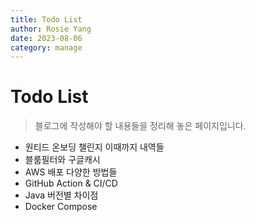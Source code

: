 ```yaml
---
title: Todo List
author: Rosie Yang
date: 2023-08-06
category: manage
---
```


# Todo List

> 블로그에 작성해야 할 내용들을 정리해 놓은 페이지입니다.

* 원티드 온보딩 챌린지 이때까지 내역들
* 블룸필터와 구글캐시
* AWS 배포 다양한 방법들
* GitHub Action & CI/CD
* Java 버전별 차이점
* Docker Compose
